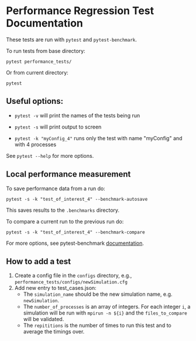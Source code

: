 # Performance Regression Test Documentation

These tests are run with `pytest` and `pytest-benchmark`.

To run tests from base directory:
```
pytest performance_tests/
```
Or from current directory:
```
pytest
```

## Useful options:

- `pytest -v` will print the names of the tests being run

- `pytest -s` will print output to screen

- `pytest -k "myConfig_4"` runs only the test with name "myConfig" and with 4 processes

See `pytest --help` for more options.

## Local performance measurement
To save performance data from a run do:
```
pytest -s -k "test_of_interest_4" --benchmark-autosave
```
This saves results to the `.benchmarks` directory.

To compare a current run to the previous run do:
```
pytest -s -k "test_of_interest_4" --benchmark-compare
```

For more options, see pytest-benchmark [documentation](https://pytest-benchmark.readthedocs.io/en/stable/comparing.html).

## How to add a test

1. Create a config file in the `configs` directory, e.g., `performance_tests/configs/newSimulation.cfg`
2. Add new entry to test_cases.json:
    - The `simulation_name` should be the new simulation name, e.g. `newSimulation`.
    - The `number_of_processes` is an array of integers. For each integer `i`, a simulation will be run with `mpirun -n ${i}` and the `files_to_compare` will be validated.
    - The `repititions` is the number of times to run this test and to average the timings over.
